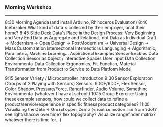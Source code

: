 ### Morning Workshop

-----

8:30	Morning Agenda (and install Arduino, Rhinoceros Evaluation)
8:40	Icebreaker
			What kind of data is collected by their employer, or at their home?
8:45	Slide Deck
			Data's Place in the Design Process: Very Beginning and Very End
			Data as Aggregate and Relational, not Data as Individual
			Craft -> Modernism -> Open Design -> PostModernism -> Universal Design -> Mass Customization
			Intersectional Intersections
			Languaging -> Algorithmic, Parametric, Machine Learning...
			Aspirational Examples
				Sensor-Enabled Data Collection
				Sensor as Object / Interactive Spaces
				User Input Data Collection
				Environmental Data Collection
				Ergonomics, Fit, Function, Material
			Transformation from Product to Service to Data Platform Model

9:15	Sensor Variety / Microcontroller Introduction
9:30	Sensor Exploration (Groups of 2 Playing with Sensors)
			Sensors: 9DOF/6DOF, Flex Sensor, Color, Shadow, Pressure/Force, Rangefinder, Audio Volume, Something Environmental (whatever I have at school!)
10:15	Group Exercise: Using these example sensors, how could we collect data to refine a product/service/experience in specific fitness product categories? 
11:00	Visualizing the Data -> Grasshopper Demo (visualize motion line from 9dof? see light/shadow over time? flex topography? Visualize rangefinder matrix? whatever there is time for...)